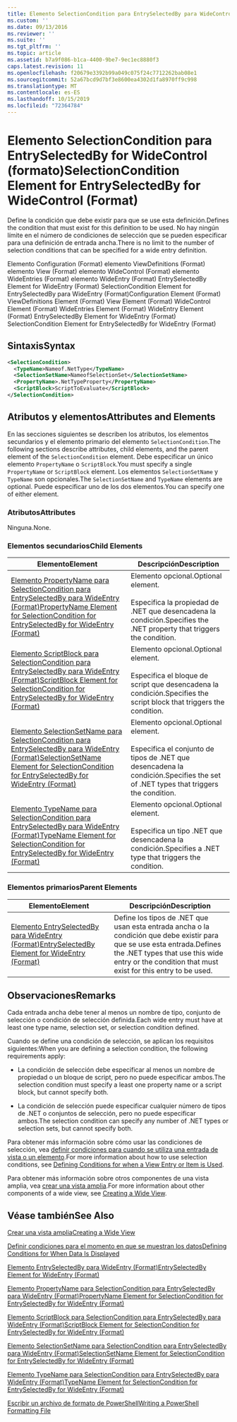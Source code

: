 ```yaml
---
title: Elemento SelectionCondition para EntrySelectedBy para WideControl (Format) | Microsoft Docs
ms.custom: ''
ms.date: 09/13/2016
ms.reviewer: ''
ms.suite: ''
ms.tgt_pltfrm: ''
ms.topic: article
ms.assetid: b7a9f086-b1ca-4400-9be7-9ec1ec8880f3
caps.latest.revision: 11
ms.openlocfilehash: f20679e3392b99a049c075f24c7712262bab08e1
ms.sourcegitcommit: 52a67bcd9d7bf3e8600ea4302d1fa8970ff9c998
ms.translationtype: MT
ms.contentlocale: es-ES
ms.lasthandoff: 10/15/2019
ms.locfileid: "72364784"
---
```

# <a name="selectioncondition-element-for-entryselectedby-for-widecontrol-format"></a><span data-ttu-id="dfd30-102">Elemento SelectionCondition para EntrySelectedBy for WideControl (formato)</span><span class="sxs-lookup"><span data-stu-id="dfd30-102">SelectionCondition Element for EntrySelectedBy for WideControl (Format)</span></span>

<span data-ttu-id="dfd30-103">Define la condición que debe existir para que se use esta definición.</span><span class="sxs-lookup"><span data-stu-id="dfd30-103">Defines the condition that must exist for this definition to be used.</span></span> <span data-ttu-id="dfd30-104">No hay ningún límite en el número de condiciones de selección que se pueden especificar para una definición de entrada ancha.</span><span class="sxs-lookup"><span data-stu-id="dfd30-104">There is no limit to the number of selection conditions that can be specified for a wide entry definition.</span></span>

<span data-ttu-id="dfd30-105">Elemento Configuration (Format) elemento ViewDefinitions (Format) elemento View (Format) elemento WideControl (Format) elemento WideEntries (Format) elemento WideEntry (Format) EntrySelectedBy Element for WideEntry (Format) SelectionCondition Element for EntrySelectedBy para WideEntry (Format)</span><span class="sxs-lookup"><span data-stu-id="dfd30-105">Configuration Element (Format) ViewDefinitions Element (Format) View Element (Format) WideControl Element (Format) WideEntries Element (Format) WideEntry Element (Format) EntrySelectedBy Element for WideEntry (Format) SelectionCondition Element for EntrySelectedBy for WideEntry (Format)</span></span>

## <a name="syntax"></a><span data-ttu-id="dfd30-106">Sintaxis</span><span class="sxs-lookup"><span data-stu-id="dfd30-106">Syntax</span></span>

```xml
<SelectionCondition>
  <TypeName>Nameof.NetType</TypeName>
  <SelectionSetName>NameofSelectionSet</SelectionSetName>
  <PropertyName>.NetTypeProperty</PropertyName>
  <ScriptBlock>ScriptToEvaluate</ScriptBlock>
</SelectionCondition>
```

## <a name="attributes-and-elements"></a><span data-ttu-id="dfd30-107">Atributos y elementos</span><span class="sxs-lookup"><span data-stu-id="dfd30-107">Attributes and Elements</span></span>

<span data-ttu-id="dfd30-108">En las secciones siguientes se describen los atributos, los elementos secundarios y el elemento primario del elemento `SelectionCondition`.</span><span class="sxs-lookup"><span data-stu-id="dfd30-108">The following sections describe attributes, child elements, and the parent element of the `SelectionCondition` element.</span></span> <span data-ttu-id="dfd30-109">Debe especificar un único elemento `PropertyName` o `ScriptBlock`.</span><span class="sxs-lookup"><span data-stu-id="dfd30-109">You must specify a single `PropertyName` or `ScriptBlock` element.</span></span> <span data-ttu-id="dfd30-110">Los elementos `SelectionSetName` y `TypeName` son opcionales.</span><span class="sxs-lookup"><span data-stu-id="dfd30-110">The `SelectionSetName` and `TypeName` elements are optional.</span></span> <span data-ttu-id="dfd30-111">Puede especificar uno de los dos elementos.</span><span class="sxs-lookup"><span data-stu-id="dfd30-111">You can specify one of either element.</span></span>

### <a name="attributes"></a><span data-ttu-id="dfd30-112">Atributos</span><span class="sxs-lookup"><span data-stu-id="dfd30-112">Attributes</span></span>

<span data-ttu-id="dfd30-113">Ninguna.</span><span class="sxs-lookup"><span data-stu-id="dfd30-113">None.</span></span>

### <a name="child-elements"></a><span data-ttu-id="dfd30-114">Elementos secundarios</span><span class="sxs-lookup"><span data-stu-id="dfd30-114">Child Elements</span></span>

|<span data-ttu-id="dfd30-115">Elemento</span><span class="sxs-lookup"><span data-stu-id="dfd30-115">Element</span></span>|<span data-ttu-id="dfd30-116">Descripción</span><span class="sxs-lookup"><span data-stu-id="dfd30-116">Description</span></span>|
|-------------|-----------------|
|[<span data-ttu-id="dfd30-117">Elemento PropertyName para SelectionCondition para EntrySelectedBy para WideEntry (Format)</span><span class="sxs-lookup"><span data-stu-id="dfd30-117">PropertyName Element for SelectionCondition for EntrySelectedBy for WideEntry (Format)</span></span>](./propertyname-element-for-selectioncondition-for-entryselectedby-for-wideentry-format.md)|<span data-ttu-id="dfd30-118">Elemento opcional.</span><span class="sxs-lookup"><span data-stu-id="dfd30-118">Optional element.</span></span><br /><br /> <span data-ttu-id="dfd30-119">Especifica la propiedad de .NET que desencadena la condición.</span><span class="sxs-lookup"><span data-stu-id="dfd30-119">Specifies the .NET property that triggers the condition.</span></span>|
|[<span data-ttu-id="dfd30-120">Elemento ScriptBlock para SelectionCondition para EntrySelectedBy para WideEntry (Format)</span><span class="sxs-lookup"><span data-stu-id="dfd30-120">ScriptBlock Element for SelectionCondition for EntrySelectedBy for WideEntry (Format)</span></span>](./scriptblock-element-for-selectioncondition-for-entryselectedby-for-widecontrol-format.md)|<span data-ttu-id="dfd30-121">Elemento opcional.</span><span class="sxs-lookup"><span data-stu-id="dfd30-121">Optional element.</span></span><br /><br /> <span data-ttu-id="dfd30-122">Especifica el bloque de script que desencadena la condición.</span><span class="sxs-lookup"><span data-stu-id="dfd30-122">Specifies the script block that triggers the condition.</span></span>|
|[<span data-ttu-id="dfd30-123">Elemento SelectionSetName para SelectionCondition para EntrySelectedBy para WideEntry (Format)</span><span class="sxs-lookup"><span data-stu-id="dfd30-123">SelectionSetName Element for SelectionCondition for EntrySelectedBy for WideEntry (Format)</span></span>](./selectionsetname-element-for-selectioncondition-for-entryselectedby-for-wideentry-format.md)|<span data-ttu-id="dfd30-124">Elemento opcional.</span><span class="sxs-lookup"><span data-stu-id="dfd30-124">Optional element.</span></span><br /><br /> <span data-ttu-id="dfd30-125">Especifica el conjunto de tipos de .NET que desencadena la condición.</span><span class="sxs-lookup"><span data-stu-id="dfd30-125">Specifies the set of .NET types that triggers the condition.</span></span>|
|[<span data-ttu-id="dfd30-126">Elemento TypeName para SelectionCondition para EntrySelectedBy para WideEntry (Format)</span><span class="sxs-lookup"><span data-stu-id="dfd30-126">TypeName Element for SelectionCondition for EntrySelectedBy for WideEntry (Format)</span></span>](./typename-element-for-selectioncondition-for-entryselectedby-for-widecontrol-format.md)|<span data-ttu-id="dfd30-127">Elemento opcional.</span><span class="sxs-lookup"><span data-stu-id="dfd30-127">Optional element.</span></span><br /><br /> <span data-ttu-id="dfd30-128">Especifica un tipo .NET que desencadena la condición.</span><span class="sxs-lookup"><span data-stu-id="dfd30-128">Specifies a .NET type that triggers the condition.</span></span>|

### <a name="parent-elements"></a><span data-ttu-id="dfd30-129">Elementos primarios</span><span class="sxs-lookup"><span data-stu-id="dfd30-129">Parent Elements</span></span>

|<span data-ttu-id="dfd30-130">Elemento</span><span class="sxs-lookup"><span data-stu-id="dfd30-130">Element</span></span>|<span data-ttu-id="dfd30-131">Descripción</span><span class="sxs-lookup"><span data-stu-id="dfd30-131">Description</span></span>|
|-------------|-----------------|
|[<span data-ttu-id="dfd30-132">Elemento EntrySelectedBy para WideEntry (Format)</span><span class="sxs-lookup"><span data-stu-id="dfd30-132">EntrySelectedBy Element for WideEntry (Format)</span></span>](./entryselectedby-element-for-wideentry-format.md)|<span data-ttu-id="dfd30-133">Define los tipos de .NET que usan esta entrada ancha o la condición que debe existir para que se use esta entrada.</span><span class="sxs-lookup"><span data-stu-id="dfd30-133">Defines the .NET types that use this wide entry or the condition that must exist for this entry to be used.</span></span>|

## <a name="remarks"></a><span data-ttu-id="dfd30-134">Observaciones</span><span class="sxs-lookup"><span data-stu-id="dfd30-134">Remarks</span></span>

<span data-ttu-id="dfd30-135">Cada entrada ancha debe tener al menos un nombre de tipo, conjunto de selección o condición de selección definida.</span><span class="sxs-lookup"><span data-stu-id="dfd30-135">Each wide entry must have at least one type name, selection set, or selection condition defined.</span></span>

<span data-ttu-id="dfd30-136">Cuando se define una condición de selección, se aplican los requisitos siguientes:</span><span class="sxs-lookup"><span data-stu-id="dfd30-136">When you are defining a selection condition, the following requirements apply:</span></span>

- <span data-ttu-id="dfd30-137">La condición de selección debe especificar al menos un nombre de propiedad o un bloque de script, pero no puede especificar ambos.</span><span class="sxs-lookup"><span data-stu-id="dfd30-137">The selection condition must specify a least one property name or a script block, but cannot specify both.</span></span>

- <span data-ttu-id="dfd30-138">La condición de selección puede especificar cualquier número de tipos de .NET o conjuntos de selección, pero no puede especificar ambos.</span><span class="sxs-lookup"><span data-stu-id="dfd30-138">The selection condition can specify any number of .NET types or selection sets, but cannot specify both.</span></span>

<span data-ttu-id="dfd30-139">Para obtener más información sobre cómo usar las condiciones de selección, vea [definir condiciones para cuando se utiliza una entrada de vista o un elemento](./defining-conditions-for-displaying-data.md).</span><span class="sxs-lookup"><span data-stu-id="dfd30-139">For more information about how to use selection conditions, see [Defining Conditions for when a View Entry or Item is Used](./defining-conditions-for-displaying-data.md).</span></span>

<span data-ttu-id="dfd30-140">Para obtener más información sobre otros componentes de una vista amplia, vea [crear una vista amplia](./creating-a-wide-view.md).</span><span class="sxs-lookup"><span data-stu-id="dfd30-140">For more information about other components of a wide view, see [Creating a Wide View](./creating-a-wide-view.md).</span></span>

## <a name="see-also"></a><span data-ttu-id="dfd30-141">Véase también</span><span class="sxs-lookup"><span data-stu-id="dfd30-141">See Also</span></span>

[<span data-ttu-id="dfd30-142">Crear una vista amplia</span><span class="sxs-lookup"><span data-stu-id="dfd30-142">Creating a Wide View</span></span>](./creating-a-wide-view.md)

[<span data-ttu-id="dfd30-143">Definir condiciones para el momento en que se muestran los datos</span><span class="sxs-lookup"><span data-stu-id="dfd30-143">Defining Conditions for When Data Is Displayed</span></span>](./defining-conditions-for-displaying-data.md)

[<span data-ttu-id="dfd30-144">Elemento EntrySelectedBy para WideEntry (Format)</span><span class="sxs-lookup"><span data-stu-id="dfd30-144">EntrySelectedBy Element for WideEntry (Format)</span></span>](./entryselectedby-element-for-wideentry-format.md)

[<span data-ttu-id="dfd30-145">Elemento PropertyName para SelectionCondition para EntrySelectedBy para WideEntry (Format)</span><span class="sxs-lookup"><span data-stu-id="dfd30-145">PropertyName Element for SelectionCondition for EntrySelectedBy for WideEntry (Format)</span></span>](./propertyname-element-for-selectioncondition-for-entryselectedby-for-wideentry-format.md)

[<span data-ttu-id="dfd30-146">Elemento ScriptBlock para SelectionCondition para EntrySelectedBy para WideEntry (Format)</span><span class="sxs-lookup"><span data-stu-id="dfd30-146">ScriptBlock Element for SelectionCondition for EntrySelectedBy for WideEntry (Format)</span></span>](./scriptblock-element-for-selectioncondition-for-entryselectedby-for-widecontrol-format.md)

[<span data-ttu-id="dfd30-147">Elemento SelectionSetName para SelectionCondition para EntrySelectedBy para WideEntry (Format)</span><span class="sxs-lookup"><span data-stu-id="dfd30-147">SelectionSetName Element for SelectionCondition for EntrySelectedBy for WideEntry (Format)</span></span>](./selectionsetname-element-for-selectioncondition-for-entryselectedby-for-wideentry-format.md)

[<span data-ttu-id="dfd30-148">Elemento TypeName para SelectionCondition para EntrySelectedBy para WideEntry (Format)</span><span class="sxs-lookup"><span data-stu-id="dfd30-148">TypeName Element for SelectionCondition for EntrySelectedBy for WideEntry (Format)</span></span>](./typename-element-for-selectioncondition-for-entryselectedby-for-widecontrol-format.md)

[<span data-ttu-id="dfd30-149">Escribir un archivo de formato de PowerShell</span><span class="sxs-lookup"><span data-stu-id="dfd30-149">Writing a PowerShell Formatting File</span></span>](./writing-a-powershell-formatting-file.md)
